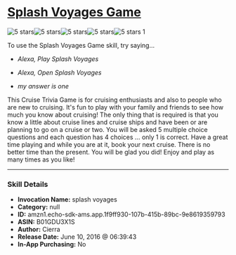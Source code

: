 # [Splash Voyages Game](http://alexa.amazon.com/#skills/amzn1.echo-sdk-ams.app.1f9ff930-107b-415b-89bc-9e8619359793)
![5 stars](../../images/ic_star_black_18dp_1x.png)![5 stars](../../images/ic_star_black_18dp_1x.png)![5 stars](../../images/ic_star_black_18dp_1x.png)![5 stars](../../images/ic_star_black_18dp_1x.png)![5 stars](../../images/ic_star_black_18dp_1x.png) 1

To use the Splash Voyages Game skill, try saying...

* *Alexa, Play Splash Voyages*

* *Alexa, Open Splash Voyages*

* *my answer is one*

This Cruise Trivia Game is for cruising enthusiasts and also to people who are new to cruising.  It's fun to play with your family and friends to see how much you know about cruising! The only thing that is required is that you know a little about cruise lines and cruise ships and have been or are planning to go on a cruise or two.  You will be asked 5 multiple choice questions and each question has 4 choices ... only 1 is correct.  Have a great time playing and while you are at it, book your next cruise.  There is no better time than the present.  You will be glad you did!  Enjoy and play as many times as you like!

***

### Skill Details

* **Invocation Name:** splash voyages
* **Category:** null
* **ID:** amzn1.echo-sdk-ams.app.1f9ff930-107b-415b-89bc-9e8619359793
* **ASIN:** B01GDU3X1S
* **Author:** Cierra
* **Release Date:** June 10, 2016 @ 06:39:43
* **In-App Purchasing:** No
